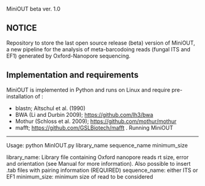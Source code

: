 MiniOUT beta ver. 1.0


NOTICE
------

Repository to store the last open source release (beta) version of MiniOUT, a new pipeline for the analysis of meta-barcodoing 
reads (fungal ITS and EF1) generated by Oxford-Nanopore sequencing.



Implementation and requirements
-------------------------------

MiniOUT is implemented in Python and runs on Linux and require pre-installation of :

- blastn; Altschul et al. (1990)
- BWA (Li and Durbin 2009); https://github.com/lh3/bwa
- Mothur (Schloss et al. 2009); https://github.com/mothur/mothur
- mafft; https://github.com/GSLBiotech/mafft
.
Running MiniOUT 
-------------

Usage: python MinIOUT.py library_name sequence_name minimum_size

library_name: Library file containing Oxford nanopore reads rt size, error and orientation (see Manual for more information). Also possible to insert .tab files with pairing information (REQUIRED)
sequence_name: either ITS or EF1 
minimum_size: minimum size of read to be considered
